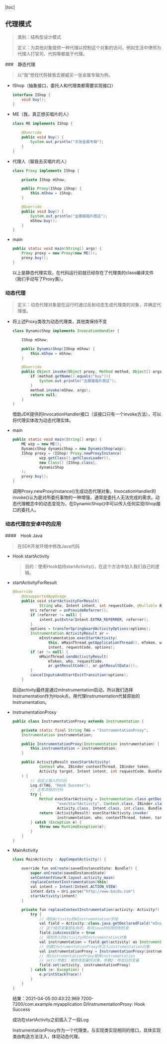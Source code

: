 [toc]

## 代理模式

> 类别：结构型设计模式
>
> 定义：为其他对象提供一种代理以控制这个对象的访问，例如生活中律师为代理人打官司、代购等都属于代理。

###　静态代理

> 以“我”想找代购替我去挪威买一张金属专辑为例。

- IShop（抽象接口，委托人和代理类都需要实现接口）

  ```java
  interface IShop {
      void buy();
  }
  ```

- ME（我，真正想买唱片的人）

  ```java
  class ME implements IShop {
  
      @Override
      public void buy() {
          System.out.println("买张金属专辑");
      }
  }
  ```

- 代理人（替我去买唱片的人）

  ```java
  class Proxy implements IShop {
  
      private IShop mShow;
  
      public Proxy(IShop iShop) {
          this.mShow = iShop;
      }
  
      @Override
      public void buy() {
          System.out.println("去挪威唱片商店");
          mShow.buy();
      }
  }
  ```

- main

  ```java
  public static void main(String[] args) {
      Proxy proxy = new Proxy(new ME());
      proxy.buy();
  }
  ```

  以上是静态代理实现，在代码运行前就已经存在了代理类的class编译文件（我们手动写了Proxy类）。

### 动态代理

> 定义：动态代理对象是在运行时通过反射动态生成代理类的对象，并确定代理谁。

- 将上述Proxy类改为动态代理类，其他类保持不变

  ```java
  class DynamicShop implements InvocationHandler {
  
      IShop mShow;
  
      public DynamicShop(IShop mShow) {
          this.mShow = mShow;
      }
  
      @Override
      public Object invoke(Object proxy, Method method, Object[] args) throws Throwable {
          if (method.getName().equals("buy")){
              System.out.println("去挪威唱片商店");
          }
          method.invoke(mShow, args);
          return null;
      }
  }
  ```

  借助JDK提供的InvocationHandler接口（该接口只有一个invoke方法），可以将代理实体改为动态代理实体。

- main

  ```java
  public static void main(String[] args) {
      ME wzp = new ME();
      DynamicShop dynamicShop = new DynamicShop(wzp);
      IShop proxy = (IShop) Proxy.newProxyInstance(
              wzp.getClass().getClassLoader(),
              new Class[] {IShop.class},
              dynamicShop
      ); 
      proxy.buy();
  }
  ```

  调用Proxy.newProxyInstance()生成动态代理对象，InvocationHandler的invoke()认为是对所委托事物的一种增强，通常是委托人无法完成的需求。动态代理概念中的动态变现为，在DynamicShop()中可以传入任何实现IShop接口的委托人。

### 动态代理在安卓中的应用

####　Hook Java

> 在SDK开发环境中修改Java代码

- Hook startActivity

  > 目的：使用Hook劫持startActivity()，在这个方法中加入我们自己的逻辑。

- startActivityForResult

  ```java
  @Override
      @UnsupportedAppUsage
      public void startActivityForResult(
              String who, Intent intent, int requestCode, @Nullable Bundle options) {
          Uri referrer = onProvideReferrer();
          if (referrer != null) {
              intent.putExtra(Intent.EXTRA_REFERRER, referrer);
          }
          options = transferSpringboardActivityOptions(options);
          Instrumentation.ActivityResult ar =
              mInstrumentation.execStartActivity(
                  this, mMainThread.getApplicationThread(), mToken, who,
                  intent, requestCode, options);
          if (ar != null) {
              mMainThread.sendActivityResult(
                  mToken, who, requestCode,
                  ar.getResultCode(), ar.getResultData());
          }
          cancelInputsAndStartExitTransition(options);
      }
  ```

  启动activity最终是通过mInstrumentation启动，所以我们选择Instrumentation作为Hook点，用代理Instrumentation代替原始的Instrumentation。

- InstrumentationProxy

  ```java
  public class InstrumentationProxy extends Instrumentation {
  
      private static final String TAG = "InstrumentationProxy";
      Instrumentation instrumentation;
  
      public InstrumentationProxy(Instrumentation instrumentation) {
          this.instrumentation = instrumentation;
      }
  
      public ActivityResult execStartActivity(
              Context who, IBinder contextThread, IBinder token,
              Activity target, Intent intent, int requestCode, Bundle options
      ) {
          // 自定义插入的代码
          Log.d(TAG, "Hook Success");
          // 正常流程的代码
          try {
              Method execStartActivity = Instrumentation.class.getDeclaredMethod(
                      "execStartActivity", Context.class, IBinder.class, IBinder.class,
                      Activity.class, Intent.class, int.class, Bundle.class);
              return (ActivityResult) execStartActivity.invoke(
                      instrumentation, who, contextThread, token, target, intent, requestCode, options);
          } catch (Exception e) {
              throw new RuntimeException(e);
          }
      }
  }
  ```

- MainActivity

  ```java
  class MainActivity : AppCompatActivity() {
  
      override fun onCreate(savedInstanceState: Bundle?) {
          super.onCreate(savedInstanceState)
          setContentView(R.layout.activity_main)
          replaceContextInstrumentation(this)
          val intent = Intent(Intent.ACTION_VIEW)
          intent.data = Uri.parse("http://www.baidu.com")
          startActivity(intent)
      }
  
      private fun replaceContextInstrumentation(activity: Activity?) {
          try {
              // 得到Activity的mInstrumentation字段
              val field = Activity::class.java.getDeclaredField("mInstrumentation")
              // 这个成员变量是私有的，取消java的权限控制检查
              field.isAccessible = true
              // 得到传入的Activity的Instrumentation对象
              val instrumentation = field.get(activity) as Instrumentation
              // 创建InstrumentationProxy并注入instrumentation对象
              val instrumentationProxy = InstrumentationProxy(instrumentation)
              // 用instrumentationProxy替换instrumentation
              // set()参数1：被修改变量的对象，参数2：修改后的变量
              field.set(activity, instrumentationProxy)
          } catch (e: Exception) {
              e.printStackTrace()
          }
      }
  }
  ```

  结果：2021-04-05 00:43:22.969 7200-7200/com.example.myapplication D/InstrumentationProxy: Hook Success

  成功在startActivity之前插入了一段Log

  InstrumentationProxy作为一个代理类，与实现类实现相同的借口，具体实现类由构造方法注入，体现动态代理。